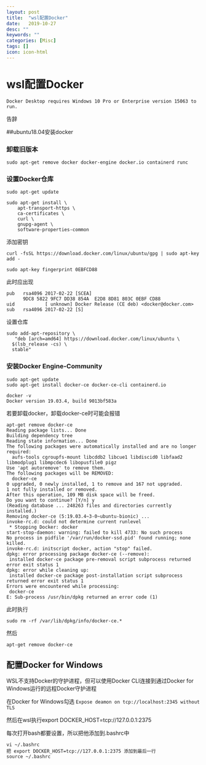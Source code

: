 ```yaml
---
layout: post
title:  "wsl配置Docker"
date:   2019-10-27
desc: ""
keywords: ""
categories: [Misc]
tags: []
icon: icon-html
---
```



# wsl配置Docker

`Docker Desktop requires Windows 10 Pro or Enterprise version 15063 to run.`

告辞




##ubuntu18.04安装docker
### 卸载旧版本

```
sudo apt-get remove docker docker-engine docker.io containerd runc
```

### 设置Docker仓库

```
sudo apt-get update
```

```
sudo apt-get install \
    apt-transport-https \
    ca-certificates \
    curl \
    gnupg-agent \
    software-properties-common
```

添加密钥

```
curl -fsSL https://download.docker.com/linux/ubuntu/gpg | sudo apt-key add -
```

```
sudo apt-key fingerprint 0EBFCD88
```

此时应出现

```
pub   rsa4096 2017-02-22 [SCEA]
      9DC8 5822 9FC7 DD38 854A  E2D8 8D81 803C 0EBF CD88
uid           [ unknown] Docker Release (CE deb) <docker@docker.com>
sub   rsa4096 2017-02-22 [S]
```

设置仓库

```
sudo add-apt-repository \
   "deb [arch=amd64] https://download.docker.com/linux/ubuntu \
  $(lsb_release -cs) \
  stable"
```

### 安装Docker Engine-Community

```
sudo apt-get update
sudo apt-get install docker-ce docker-ce-cli containerd.io
```

```
docker -v
Docker version 19.03.4, build 9013bf583a
```



若要卸载docker，卸载docker-ce时可能会报错

```
apt-get remove docker-ce
Reading package lists... Done
Building dependency tree
Reading state information... Done
The following packages were automatically installed and are no longer required:
  aufs-tools cgroupfs-mount libcddb2 libcue1 libdiscid0 libfaad2 libmodplug1 libmpcdec6 libopusfile0 pigz
Use 'apt autoremove' to remove them.
The following packages will be REMOVED:
  docker-ce
0 upgraded, 0 newly installed, 1 to remove and 167 not upgraded.
1 not fully installed or removed.
After this operation, 109 MB disk space will be freed.
Do you want to continue? [Y/n] y
(Reading database ... 248263 files and directories currently installed.)
Removing docker-ce (5:19.03.4~3-0~ubuntu-bionic) ...
invoke-rc.d: could not determine current runlevel
 * Stopping Docker: docker
start-stop-daemon: warning: failed to kill 4733: No such process
No process in pidfile '/var/run/docker-ssd.pid' found running; none killed.
invoke-rc.d: initscript docker, action "stop" failed.
dpkg: error processing package docker-ce (--remove):
 installed docker-ce package pre-removal script subprocess returned error exit status 1
dpkg: error while cleaning up:
 installed docker-ce package post-installation script subprocess returned error exit status 1
Errors were encountered while processing:
 docker-ce
E: Sub-process /usr/bin/dpkg returned an error code (1)
```

此时执行

```
sudo rm -rf /var/lib/dpkg/info/docker-ce.*
```

然后

```
apt-get remove docker-ce
```



## 配置Docker for Windows

WSL不支持Docker的守护进程，但可以使用Docker CLI连接到通过Docker for Windows运行的远程Docker守护进程

在Docker for Windows勾选 `Expose deamon on tcp://localhost:2345 without TLS`

然后在wsl执行export DOCKER_HOST=tcp://127.0.0.1:2375

每次打开bash都要设置，所以把他添加到.bashrc中

```
vi ~/.bashrc
把 export DOCKER_HOST=tcp://127.0.0.1:2375 添加到最后一行
source ~/.bashrc
```


